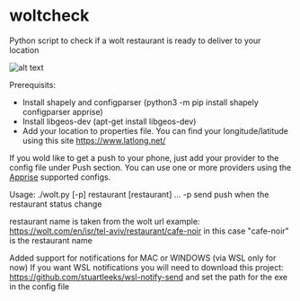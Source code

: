 # woltcheck
Python script to check if a wolt restaurant is ready to deliver to your location

![alt text](https://user-images.githubusercontent.com/6189366/147935485-932caef9-9c83-4541-9c1e-449eadd340a8.png?raw=true)

Prerequisits:
- Install shapely and configparser (python3 -m pip install shapely configparser apprise)
- Install libgeos-dev (apt-get install libgeos-dev)
- Add your location to properties file. You can find your longitude/latitude using this site https://www.latlong.net/

If you wold like to get a push to your phone, just add your provider to the config file under Push section.
You can use one or more providers using the [Apprise](https://github.com/caronc/apprise) supported configs. 

Usage:
./wolt.py [-p] restaurant [restaurant] ...
-p send push when the restaurant status change

restaurant name is taken from the wolt url
example: https://wolt.com/en/isr/tel-aviv/restaurant/cafe-noir
  in this case "cafe-noir" is the restaurant name

Added support for notifications for MAC or WINDOWS (via WSL only for now)
If you want WSL notifications you will need to download this project:
https://github.com/stuartleeks/wsl-notify-send
and set the path for the exe in the config file
